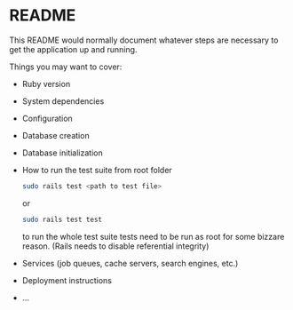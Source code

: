 # README

This README would normally document whatever steps are necessary to get the
application up and running.


Things you may want to cover:

* Ruby version

* System dependencies

* Configuration

* Database creation

* Database initialization

* How to run the test suite
  from root folder
  ```sh
  sudo rails test <path to test file>
  ```
  or 
  ```sh
  sudo rails test test
  ```
  to run the whole test suite
  tests need to be run as root for some bizzare reason. (Rails needs to disable referential integrity)

* Services (job queues, cache servers, search engines, etc.)

* Deployment instructions

* ...
